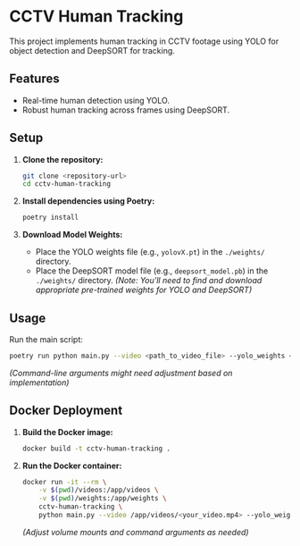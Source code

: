 # CCTV Human Tracking

This project implements human tracking in CCTV footage using YOLO for object detection and DeepSORT for tracking.

## Features

- Real-time human detection using YOLO.
- Robust human tracking across frames using DeepSORT.

## Setup

1.  **Clone the repository:**
    ```bash
    git clone <repository-url>
    cd cctv-human-tracking
    ```

2.  **Install dependencies using Poetry:**
    ```bash
    poetry install
    ```

3.  **Download Model Weights:**
    - Place the YOLO weights file (e.g., `yolovX.pt`) in the `./weights/` directory.
    - Place the DeepSORT model file (e.g., `deepsort_model.pb`) in the `./weights/` directory.
    *(Note: You'll need to find and download appropriate pre-trained weights for YOLO and DeepSORT)*

## Usage

Run the main script:

```bash
poetry run python main.py --video <path_to_video_file> --yolo_weights <path_to_yolo_weights> --deepsort_model <path_to_deepsort_model>
```

*(Command-line arguments might need adjustment based on implementation)*

## Docker Deployment

1.  **Build the Docker image:**
    ```bash
    docker build -t cctv-human-tracking .
    ```

2.  **Run the Docker container:**
    ```bash
    docker run -it --rm \
        -v $(pwd)/videos:/app/videos \
        -v $(pwd)/weights:/app/weights \
        cctv-human-tracking \
        python main.py --video /app/videos/<your_video.mp4> --yolo_weights /app/weights/<yolo_weights> --deepsort_model /app/weights/<deepsort_model>
    ```
    *(Adjust volume mounts and command arguments as needed)*